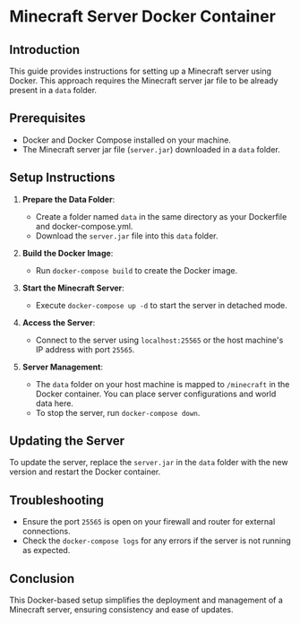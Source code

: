 # Minecraft Server Docker Container

## Introduction

This guide provides instructions for setting up a Minecraft server using Docker. This approach requires the Minecraft server jar file to be already present in a `data` folder.

## Prerequisites

- Docker and Docker Compose installed on your machine.
- The Minecraft server jar file (`server.jar`) downloaded in a `data` folder.

## Setup Instructions

1. **Prepare the Data Folder**:
   - Create a folder named `data` in the same directory as your Dockerfile and docker-compose.yml.
   - Download the `server.jar` file into this `data` folder.

2. **Build the Docker Image**:
   - Run `docker-compose build` to create the Docker image.

3. **Start the Minecraft Server**:
   - Execute `docker-compose up -d` to start the server in detached mode.

4. **Access the Server**:
   - Connect to the server using `localhost:25565` or the host machine's IP address with port `25565`.

5. **Server Management**:
   - The `data` folder on your host machine is mapped to `/minecraft` in the Docker container. You can place server configurations and world data here.
   - To stop the server, run `docker-compose down`.

## Updating the Server

To update the server, replace the `server.jar` in the `data` folder with the new version and restart the Docker container.

## Troubleshooting

- Ensure the port `25565` is open on your firewall and router for external connections.
- Check the `docker-compose logs` for any errors if the server is not running as expected.

## Conclusion

This Docker-based setup simplifies the deployment and management of a Minecraft server, ensuring consistency and ease of updates.
